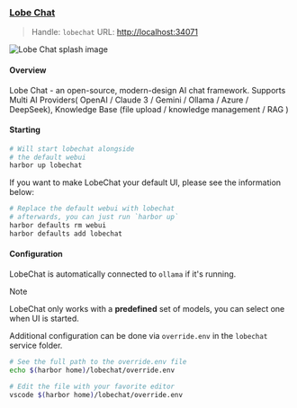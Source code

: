 ### [Lobe Chat](https://github.com/lobehub/lobe-chat)

> Handle: `lobechat`
> URL: [http://localhost:34071](http://localhost:34071)

![Lobe Chat splash image](https://raw.githubusercontent.com/lobehub/lobe-chat/main/public/og/cover.png)

#### Overview

Lobe Chat - an open-source, modern-design AI chat framework. Supports Multi AI Providers( OpenAI / Claude 3 / Gemini / Ollama / Azure / DeepSeek), Knowledge Base (file upload / knowledge management / RAG )

#### Starting

```bash
# Will start lobechat alongside
# the default webui
harbor up lobechat
```

If you want to make LobeChat your default UI, please see the information below:
```bash
# Replace the default webui with lobechat
# afterwards, you can just run `harbor up`
harbor defaults rm webui
harbor defaults add lobechat
```

#### Configuration

LobeChat is automatically connected to `ollama` if it's running.

> [!NOTE]
> LobeChat only works with a **predefined** set of models, you can select one when UI is started.

Additional configuration can be done via `override.env` in the `lobechat` service folder.

```bash
# See the full path to the override.env file
echo $(harbor home)/lobechat/override.env

# Edit the file with your favorite editor
vscode $(harbor home)/lobechat/override.env
```
